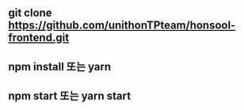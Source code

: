 ## git clone https://github.com/unithonTPteam/honsool-frontend.git
## npm install 또는 yarn
## npm start 또는 yarn start 